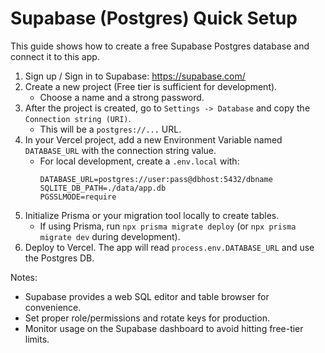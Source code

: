 # Supabase (Postgres) Quick Setup

This guide shows how to create a free Supabase Postgres database and connect it to this app.

1. Sign up / Sign in to Supabase: https://supabase.com/
2. Create a new project (Free tier is sufficient for development).
   - Choose a name and a strong password.
3. After the project is created, go to `Settings -> Database` and copy the `Connection string (URI)`.
   - This will be a `postgres://...` URL.
4. In your Vercel project, add a new Environment Variable named `DATABASE_URL` with the connection string value.
   - For local development, create a `.env.local` with:
     ```
     DATABASE_URL=postgres://user:pass@dbhost:5432/dbname
     SQLITE_DB_PATH=./data/app.db
     PGSSLMODE=require
     ```
5. Initialize Prisma or your migration tool locally to create tables.
   - If using Prisma, run `npx prisma migrate deploy` (or `npx prisma migrate dev` during development).
6. Deploy to Vercel. The app will read `process.env.DATABASE_URL` and use the Postgres DB.

Notes:
- Supabase provides a web SQL editor and table browser for convenience.
- Set proper role/permissions and rotate keys for production.
- Monitor usage on the Supabase dashboard to avoid hitting free-tier limits.
